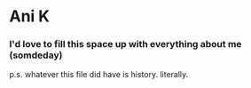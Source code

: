 <h1> Ani K </h1>

<h3> I'd love to fill this space up with everything about me (somdeday) </h3>

p.s. whatever this file did have is history. literally.
